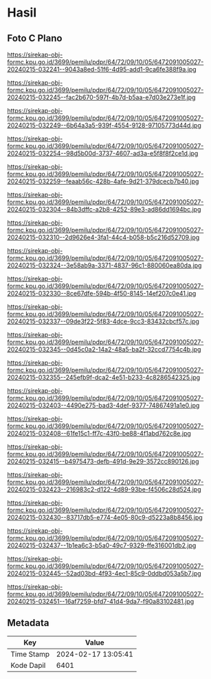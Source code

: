 # Hasil

## Foto C Plano

https://sirekap-obj-formc.kpu.go.id/3699/pemilu/pdpr/64/72/09/10/05/6472091005027-20240215-032241--9043a8ed-51f6-4d95-add1-9ca6fe388f9a.jpg

https://sirekap-obj-formc.kpu.go.id/3699/pemilu/pdpr/64/72/09/10/05/6472091005027-20240215-032245--fac2b670-597f-4b7d-b5aa-e7d03e273e1f.jpg

https://sirekap-obj-formc.kpu.go.id/3699/pemilu/pdpr/64/72/09/10/05/6472091005027-20240215-032249--6b64a3a5-939f-4554-9128-97105773d44d.jpg

https://sirekap-obj-formc.kpu.go.id/3699/pemilu/pdpr/64/72/09/10/05/6472091005027-20240215-032254--98d5b00d-3737-4607-ad3a-e5f8f8f2ce1d.jpg

https://sirekap-obj-formc.kpu.go.id/3699/pemilu/pdpr/64/72/09/10/05/6472091005027-20240215-032259--feaab56c-428b-4afe-9d21-379dcecb7b40.jpg

https://sirekap-obj-formc.kpu.go.id/3699/pemilu/pdpr/64/72/09/10/05/6472091005027-20240215-032304--84b3dffc-a2b8-4252-89e3-ad86dd1694bc.jpg

https://sirekap-obj-formc.kpu.go.id/3699/pemilu/pdpr/64/72/09/10/05/6472091005027-20240215-032310--2d9626e4-3fa1-44c4-b058-b5c216d52709.jpg

https://sirekap-obj-formc.kpu.go.id/3699/pemilu/pdpr/64/72/09/10/05/6472091005027-20240215-032324--3e58ab9a-3371-4837-96c1-880060ea80da.jpg

https://sirekap-obj-formc.kpu.go.id/3699/pemilu/pdpr/64/72/09/10/05/6472091005027-20240215-032330--8ce67dfe-594b-4f50-8145-14ef207c0e41.jpg

https://sirekap-obj-formc.kpu.go.id/3699/pemilu/pdpr/64/72/09/10/05/6472091005027-20240215-032337--09de3f22-5f83-4dce-9cc3-83432cbcf57c.jpg

https://sirekap-obj-formc.kpu.go.id/3699/pemilu/pdpr/64/72/09/10/05/6472091005027-20240215-032345--0d45c0a2-14a2-48a5-ba2f-32ccd7754c4b.jpg

https://sirekap-obj-formc.kpu.go.id/3699/pemilu/pdpr/64/72/09/10/05/6472091005027-20240215-032355--245efb9f-dca2-4e51-b233-4c8286542325.jpg

https://sirekap-obj-formc.kpu.go.id/3699/pemilu/pdpr/64/72/09/10/05/6472091005027-20240215-032403--4490e275-bad3-4def-9377-74867491a1e0.jpg

https://sirekap-obj-formc.kpu.go.id/3699/pemilu/pdpr/64/72/09/10/05/6472091005027-20240215-032408--61fe15c1-ff7c-43f0-be88-4f1abd762c8e.jpg

https://sirekap-obj-formc.kpu.go.id/3699/pemilu/pdpr/64/72/09/10/05/6472091005027-20240215-032415--b4975473-defb-491d-9e29-3572cc890126.jpg

https://sirekap-obj-formc.kpu.go.id/3699/pemilu/pdpr/64/72/09/10/05/6472091005027-20240215-032423--216983c2-d122-4d89-93be-f4506c28d524.jpg

https://sirekap-obj-formc.kpu.go.id/3699/pemilu/pdpr/64/72/09/10/05/6472091005027-20240215-032430--83717db5-e774-4e05-80c9-d5223a8b8456.jpg

https://sirekap-obj-formc.kpu.go.id/3699/pemilu/pdpr/64/72/09/10/05/6472091005027-20240215-032437--1b1ea6c3-b5a0-49c7-9329-ffe316001db2.jpg

https://sirekap-obj-formc.kpu.go.id/3699/pemilu/pdpr/64/72/09/10/05/6472091005027-20240215-032445--52ad03bd-4f93-4ec1-85c9-0ddbd053a5b7.jpg

https://sirekap-obj-formc.kpu.go.id/3699/pemilu/pdpr/64/72/09/10/05/6472091005027-20240215-032451--16af7259-bfd7-41d4-9da7-f90a83102481.jpg


## Metadata

| Key        | Value               |
| ---------- | ------------------- |
| Time Stamp | 2024-02-17 13:05:41 |
| Kode Dapil | 6401                |



